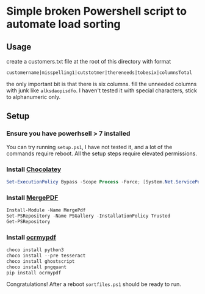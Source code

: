 # Simple broken Powershell script to automate load sorting
## Usage
create a customers.txt file at the root of this directory with format
```
customername|misspelling1|cutstotmer|thereneeds|tobesix|columnsTotal
```
the only important bit is that there is six columns. fill the unneeded columns with junk like `alksdaopisdfo`. I haven't tested it with special characters, stick to alphanumeric only.

## Setup
### Ensure you have powerhsell > 7 installed 
You can try running `setup.ps1`, I have not tested it, and a lot of the commands require reboot. All the setup steps require elevated permissions.
### Install [Chocolatey](https://chocolatey.org)

```powershell
Set-ExecutionPolicy Bypass -Scope Process -Force; [System.Net.ServicePointManager]::SecurityProtocol = [System.Net.ServicePointManager]::SecurityProtocol -bor 3072; iex ((New-Object System.Net.WebClient).DownloadString('https://community.chocolatey.org/install.ps1'))
```

### Install [MergePDF](https://anthony-f-tannous.medium.com/merge-pdf-files-b02685a4f410)
```powershell
Install-Module -Name MergePdf
Set-PSRepository -Name PSGallery -InstallationPolicy Trusted
Get-PSRepository
```
### Install [ocrmypdf](https://ocrmypdf.readthedocs.io/en/latest/index.html)
```powershell
choco install python3
choco install --pre tesseract
choco install ghostscript
choco install pngquant
pip install ocrmypdf
```
Congratulations! After a reboot `sortfiles.ps1` should be ready to run.